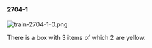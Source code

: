 #### 2704-1
![train-2704-1-0.png](https://github.com/lil-lab/nlvr/raw/master/nlvr/train/images/23/train-2704-1-0.png "train-2704-1-0.png")

There is a box with 3 items of which 2 are yellow.